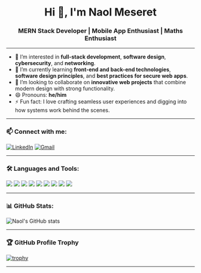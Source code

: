 <h1 align="center">Hi 👋, I'm Naol Meseret</h1>
<h3 align="center">MERN Stack Developer | Mobile App Enthusiast | Maths Enthusiast</h3>

---

- 👀 I’m interested in **full-stack development**, **software design**, **cybersecurity**, and **networking**.
- 🌱 I’m currently learning **front-end and back-end technologies**, **software design principles**, and **best practices for secure web apps**.
- 💞️ I’m looking to collaborate on **innovative web projects** that combine modern design with strong functionality.
- 😄 Pronouns: **he/him**
- ⚡ Fun fact: I love crafting seamless user experiences and digging into how systems work behind the scenes.

---

### 📫 Connect with me:
[![LinkedIn](https://img.shields.io/badge/-Naol%20Meseret-blue?style=flat-square&logo=Linkedin&logoColor=white&link=https://www.linkedin.com/in/naol-meseret-8300232b7/)](https://www.linkedin.com/in/naol-meseret-8300232b7/)
[![Gmail](https://img.shields.io/badge/-naolmes15062015@gmail.com-c14438?style=flat-square&logo=Gmail&logoColor=white&link=mailto:naolmes15062015@gmail.com)](mailto:naolmes15062015@gmail.com)

---

### 🛠️ Languages and Tools:
<p align="left">
  <img src="https://img.shields.io/badge/MongoDB-4EA94B?style=for-the-badge&logo=mongodb&logoColor=white"/>
  <img src="https://img.shields.io/badge/Express.js-000000?style=for-the-badge&logo=express&logoColor=white"/>
  <img src="https://img.shields.io/badge/React-61DAFB?style=for-the-badge&logo=react&logoColor=black"/>
  <img src="https://img.shields.io/badge/Node.js-339933?style=for-the-badge&logo=nodedotjs&logoColor=white"/>
  <img src="https://img.shields.io/badge/JavaScript-F7DF1E?style=for-the-badge&logo=javascript&logoColor=black"/>
  <img src="https://img.shields.io/badge/HTML5-E34F26?style=for-the-badge&logo=html5&logoColor=white"/>
  <img src="https://img.shields.io/badge/CSS3-1572B6?style=for-the-badge&logo=css3&logoColor=white"/>
  <img src="https://img.shields.io/badge/Java-007396?style=for-the-badge&logo=java&logoColor=white"/>
  <img src="https://img.shields.io/badge/MySQL-00000F?style=for-the-badge&logo=mysql&logoColor=white"/>
</p>

---

### 📊 GitHub Stats:
![Naol's GitHub stats](https://github-readme-stats.vercel.app/api?username=NaolMeseret&show_icons=true&theme=github_dark)

---

### 🏆 GitHub Profile Trophy
[![trophy](https://github-profile-trophy.vercel.app/?username=NaolMeseret&theme=onedark&no-frame=true&margin-w=10)](https://github.com/ryo-ma/github-profile-trophy)

---

<!---
NaolMeseret/NaolMeseret is a ✨ special ✨ repository because its `README.md` (this file) appears on your GitHub profile.
--->
